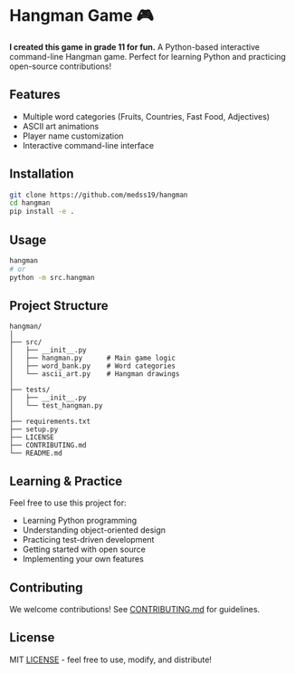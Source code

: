# Hangman Game 🎮

__I created this game in grade 11 for fun.__ 
A Python-based interactive command-line Hangman game. Perfect for learning Python and practicing open-source contributions!

## Features

- Multiple word categories (Fruits, Countries, Fast Food, Adjectives)
- ASCII art animations
- Player name customization
- Interactive command-line interface

## Installation

```bash
git clone https://github.com/medss19/hangman
cd hangman
pip install -e .
```

## Usage

```bash
hangman
# or
python -m src.hangman
```

## Project Structure

```
hangman/
│
├── src/
│   ├── __init__.py
│   ├── hangman.py      # Main game logic
│   ├── word_bank.py    # Word categories
│   └── ascii_art.py    # Hangman drawings
│
├── tests/
│   ├── __init__.py
│   └── test_hangman.py
│
├── requirements.txt
├── setup.py
├── LICENSE
├── CONTRIBUTING.md
└── README.md
```

## Learning & Practice

Feel free to use this project for:
- Learning Python programming
- Understanding object-oriented design
- Practicing test-driven development
- Getting started with open source
- Implementing your own features

## Contributing

We welcome contributions! See [CONTRIBUTING.md](CONTRIBUTING.md) for guidelines.

## License

MIT [LICENSE](LICENSE) - feel free to use, modify, and distribute!